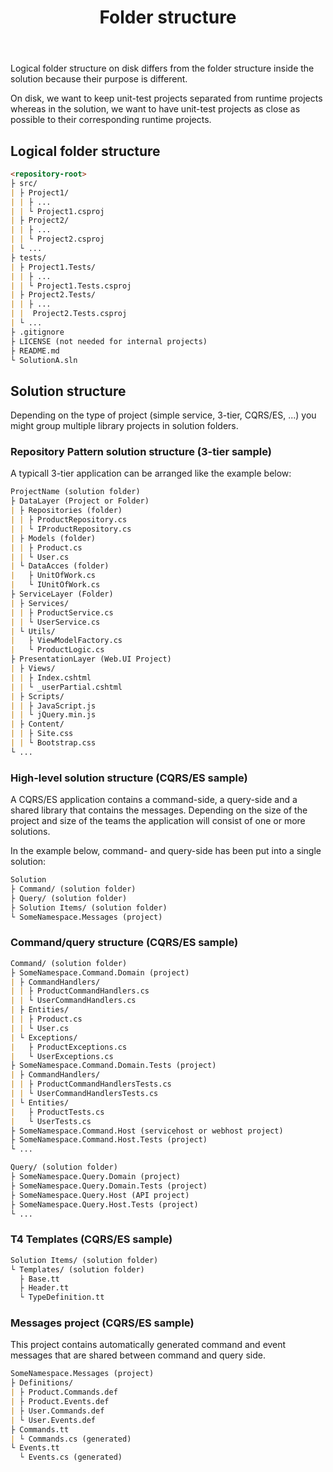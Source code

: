 ﻿---
layout: single
title: 'Folder structure'
permalink: /codeguidelines/folder-structure

sidebar:
  nav: "codeguidelines"
---

Logical folder structure on disk differs from the folder structure inside the solution because their purpose is different.

On disk, we want to keep unit-test projects separated from runtime projects whereas in the solution, we want to have unit-test projects as close as possible to their corresponding runtime projects.

## Logical folder structure

```markdown
<repository-root>
├ src/
| ├ Project1/
| | ├ ...
| | └ Project1.csproj
| ├ Project2/
| | ├ ...
| | └ Project2.csproj
| └ ...
├ tests/
| ├ Project1.Tests/
| | ├ ...
| | └ Project1.Tests.csproj
| ├ Project2.Tests/
| | ├ ...
| |  Project2.Tests.csproj
| └ ...
├ .gitignore
├ LICENSE (not needed for internal projects)
├ README.md
└ SolutionA.sln
```

## Solution structure

Depending on the type of project (simple service, 3-tier, CQRS/ES, ...) you might group multiple library projects in solution folders.

### Repository Pattern solution structure (3-tier sample)

A typicall 3-tier application can be arranged like the example below:

```markdown
ProjectName (solution folder)
├ DataLayer (Project or Folder)
| ├ Repositories (folder)
| | ├ ProductRepository.cs
| | └ IProductRepository.cs
| ├ Models (folder)
| | ├ Product.cs
| | └ User.cs
| └ DataAcces (folder)
|   ├ UnitOfWork.cs
|   └ IUnitOfWork.cs
├ ServiceLayer (Folder)
| ├ Services/
| | ├ ProductService.cs
| | └ UserService.cs
| └ Utils/
|   ├ ViewModelFactory.cs
|   └ ProductLogic.cs
├ PresentationLayer (Web.UI Project)
| ├ Views/
| | ├ Index.cshtml
| | └ _userPartial.cshtml
| ├ Scripts/
| | ├ JavaScript.js
| | └ jQuery.min.js
| ├ Content/
| | ├ Site.css
| | └ Bootstrap.css
└ ...
```

### High-level solution structure (CQRS/ES sample)

A CQRS/ES application contains a command-side, a query-side and a shared library that contains the messages. Depending on the size of the project and size of the teams the application will consist of one or more solutions.

In the example below, command- and query-side has been put into a single solution:

```markdown
Solution
├ Command/ (solution folder)
├ Query/ (solution folder)
├ Solution Items/ (solution folder)
└ SomeNamespace.Messages (project)
```

### Command/query structure (CQRS/ES sample)

```markdown
Command/ (solution folder)
├ SomeNamespace.Command.Domain (project)
| ├ CommandHandlers/
| | ├ ProductCommandHandlers.cs
| | └ UserCommandHandlers.cs
| ├ Entities/
| | ├ Product.cs
| | └ User.cs
| └ Exceptions/
|   ├ ProductExceptions.cs
|   └ UserExceptions.cs
├ SomeNamespace.Command.Domain.Tests (project)
| ├ CommandHandlers/
| | ├ ProductCommandHandlersTests.cs
| | └ UserCommandHandlersTests.cs
| └ Entities/
|   ├ ProductTests.cs
|   └ UserTests.cs
├ SomeNamespace.Command.Host (servicehost or webhost project)
├ SomeNamespace.Command.Host.Tests (project)
└ ...
```

```markdown
Query/ (solution folder)
├ SomeNamespace.Query.Domain (project)
├ SomeNamespace.Query.Domain.Tests (project)
├ SomeNamespace.Query.Host (API project)
├ SomeNamespace.Query.Host.Tests (project)
└ ...
```

### T4 Templates (CQRS/ES sample)

```markdown
Solution Items/ (solution folder)
└ Templates/ (solution folder)
  ├ Base.tt
  ├ Header.tt
  └ TypeDefinition.tt
```

### Messages project (CQRS/ES sample)

This project contains automatically generated command and event messages that are shared between command and query side.

```markdown
SomeNamespace.Messages (project)
├ Definitions/
| ├ Product.Commands.def
| ├ Product.Events.def
| ├ User.Commands.def
| └ User.Events.def
├ Commands.tt
| └ Commands.cs (generated)
└ Events.tt
  └ Events.cs (generated)
```
